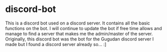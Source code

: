 # discord-bot
This is a discord bot used on a discord server. It contains all the basic functions on the bot. I will continue to update the bot if free time allows and manage to find a server that makes me the admin/master of the server.
Originally, this discord bot was the bot for the Gugudan discord server I made but I found a discord server already so... :]
